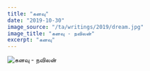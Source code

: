 ```yaml
---
title: "கனவு"
date: "2019-10-30"
image_source: "/ta/writings/2019/dream.jpg"
image_title: "கனவு - நவிலன்"
excerpt: "கனவு"
---
```


<!--more-->

![கனவு - நவிலன்](/ta/writings/2019/dream.jpg)